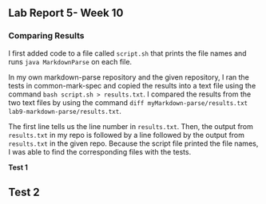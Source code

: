 ## Lab Report 5- Week 10
### Comparing Results

I first added code to a file called `script.sh` that prints the file names and runs `java MarkdownParse` on each file. 

In my own markdown-parse repository and the given repository, I ran the tests in common-mark-spec and copied the results into a text file using the command `bash script.sh > results.txt`. I compared the results from the two text files by using the command `diff myMarkdown-parse/results.txt lab9-markdown-parse/results.txt`. 

The first line tells us the line number in `results.txt`. Then, the output from `results.txt` in my repo is followed by a line followed by the output from `results.txt` in the given repo. Because the script file printed the file names, I was able to find the corresponding files with the tests. 

**Test 1** <br>


**Test 2**
- 
